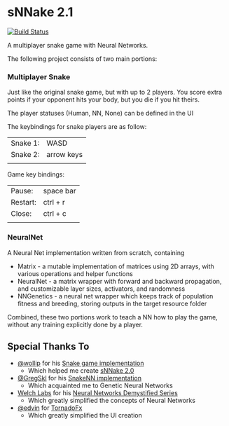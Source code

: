 # sNNake 2.1

[![Build Status](https://travis-ci.org/AllanWang/sNNake-2.1.svg?branch=master)](https://travis-ci.org/AllanWang/sNNake-2.1)

A multiplayer snake game with Neural Networks.

The following project consists of two main portions:

### Multiplayer Snake

Just like the original snake game, but with up to 2 players. You score extra points if your opponent hits your body, but you die if you hit theirs.

The player statuses (Human, NN, None) can be defined in the UI

The keybindings for snake players are as follow:

|||
|---|---|
Snake 1:    | WASD
Snake 2:    | arrow keys
|||

Game key bindings:

|||
|---|---|
Pause:      | space bar
Restart:    | ctrl + r
Close:      | ctrl + c
|||

### NeuralNet

A Neural Net implementation written from scratch, containing

* Matrix - a mutable implementation of matrices using 2D arrays, with various operations and helper functions
* NeuralNet - a matrix wrapper with forward and backward propagation, and customizable layer sizes, activators, and randomness
* NNGenetics - a neural net wrapper which keeps track of population fitness and breeding, storing outputs in the target resource folder

Combined, these two portions work to teach a NN how to play the game, without any training explicitly done by a player.

## Special Thanks To
* [@wollip](https://github.com/wollip) for his [Snake game implementation](https://github.com/wollip/snake)
    * Which helped me create [sNNake 2.0](https://github.com/AllanWang/sNNake-2.0)
* [@GregSkl](https://github.com/GregSkl) for his [SnakeNN implementation](https://github.com/GregSkl/SnakeNN)
    * Which acquainted me to Genetic Neural Networks
* [Welch Labs](https://www.youtube.com/user/Taylorns34) for his [Neural Networks Demystified Series](https://www.youtube.com/watch?v=bxe2T-V8XRs&list=PLiaHhY2iBX9hdHaRr6b7XevZtgZRa1PoU)
    * Which greatly simplified the concepts of Neural Networks
* [@edvin](https://github.com/edvin) for [TornadoFx](https://github.com/edvin/tornadofx)
    * Which greatly simplified the UI creation
